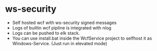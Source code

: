 # ws-security
* Self hosted wcf with ws-security signed messages
* Logs of builtin wcf pipline is integrated with nlog
* Logs can be pushed to elk stack.
* You can use install.bat inside the WcfService project to selfhost it as Windows-Service. (Just run in elevated mode)
